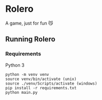 # Rolero
A game, just for fun 😼



## Running Rolero

### Requirements
Python 3

```
python -m venv venv
source venv/bin/activate (unix)
source ./venv/Scripts/activate (windows)
pip install -r requirements.txt
python main.py
```